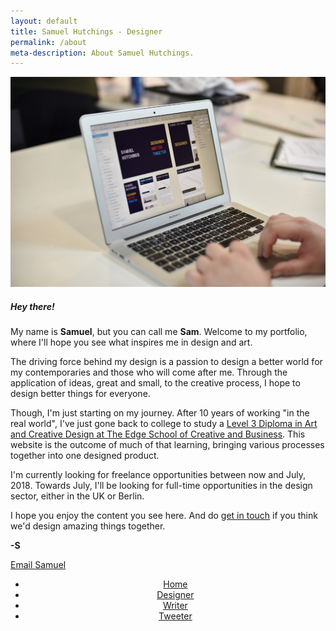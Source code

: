 ```yaml
---
layout: default
title: Samuel Hutchings - Designer
permalink: /about
meta-description: About Samuel Hutchings.
---
```


  <div class="container">
  <div class="row full-height">
    <div class="col-lg-7 col-left-scroll">
        <div class="card">
          <img class="card-img-top" src="/img/aboutHero.png" alt="Samuel Hutchings">
          <div class="card-body">
            <h5 class="card-title">Hey there!</h5>
            <p class="card-text">My name is <strong>Samuel</strong>, but you can call me <strong>Sam</strong>. Welcome to my portfolio, where I'll hope you see what inspires me in design and art.</p>
            <p>The driving force behind my design is a passion to design a better world for my contemporaries and those who will come after me. Through the application of ideas, great and small, to the creative process, I hope to design better things for everyone.</p>
            <p>Though, I'm just starting on my journey. After 10 years of working "in the real world", I've just gone back to college to study a <a href="https://www.eastkent.ac.uk/course/art-and-creative-design-level-3">Level 3 Diploma in Art and Creative Design at The Edge School of Creative and Business</a>. This website is the outcome of much of that learning, bringing various processes together into one designed product.</p>
            <p>I'm currently looking for freelance opportunities between now and July, 2018. Towards July, I'll be looking for full-time opportunities in the design sector, either in the UK or Berlin.</p>
            <p>I hope you enjoy the content you see here. And do <a href="mailto:hi@samhutchings.co">get in touch</a> if you think we'd design amazing things together.</p>
            <p><strong>-S</strong></p>
            <a href="mailto:hi@samhutchings.co" class="btn btn-block btn-outline-primary btn-lg">Email Samuel</a>
      </div>
    </div>
  </div>
  <div class="col-lg-5">
    <!-- HTML for Home Page navigation-->
    <header class="cd-auto-hide-header">
      <nav class="navigation scroll-adjust cd-primary-nav">
        <ul>
          <li><a href="http://www.samhutchings.co" title="Return to home">Home</a></li>
          <li><a href="/designer" title="View my portfolio">Designer</a></li>
          <li><a href="https://www.medium.com/@Smutchings" title="Read my writings on Medium">Writer</a></li>
          <li><a href="https://www.twitter.com/Smutchings" title="View my Twitter">Tweeter</a></li>
        </ul>
      </nav>
    </header>
  </div>
</div>
</div>
